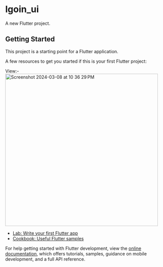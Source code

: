 # lgoin_ui

A new Flutter project.

## Getting Started

This project is a starting point for a Flutter application.

A few resources to get you started if this is your first Flutter project:

View:-
<img width="482" alt="Screenshot 2024-03-08 at 10 36 29 PM" src="https://github.com/Rushikesh0107/M-Box-Login-UI/assets/97348386/8722b14c-0f80-4efe-82d1-894f37fde3f9">



- [Lab: Write your first Flutter app](https://docs.flutter.dev/get-started/codelab)
- [Cookbook: Useful Flutter samples](https://docs.flutter.dev/cookbook)

For help getting started with Flutter development, view the
[online documentation](https://docs.flutter.dev/), which offers tutorials,
samples, guidance on mobile development, and a full API reference.

